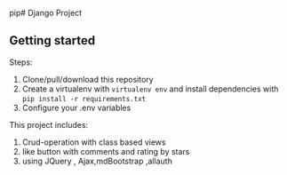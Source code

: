 pip# Django Project

## Getting started

Steps:

1. Clone/pull/download this repository
2. Create a virtualenv with `virtualenv env` and install dependencies with `pip install -r requirements.txt`
3. Configure your .env variables

This project includes:

1. Crud-operation with class based views
2. like button with comments and rating by stars
3. using JQuery , Ajax,mdBootstrap ,allauth
